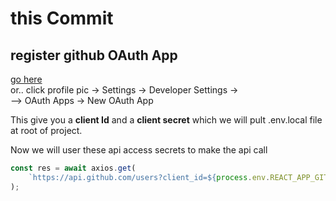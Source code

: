# this Commit

## register github OAuth App

[go here](https://developer.github.com/apps/building-oauth-apps/creating-an-oauth-app/)  
or.. click profile pic -> Settings -> Developer Settings ->  
--> OAuth Apps -> New OAuth App

This give you a **client Id** and a **client secret** which we will pult .env.local file at root of project.

Now we will user these api access secrets to make the api call

```jsx
const res = await axios.get(
	`https://api.github.com/users?client_id=${process.env.REACT_APP_GITHUB_CLIENT_ID}&client)secret=${process.env.REACT_APP_GITHUB_CLIENT_SECRET}`
);
```
